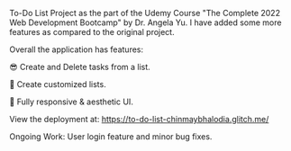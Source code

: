 To-Do List Project as the part of the Udemy Course "The Complete 2022 Web Development Bootcamp" by Dr. Angela Yu. I have added some more features as compared to the original project.

Overall the application has features:

😎 Create and Delete tasks from a list.

📃 Create customized lists.

💖 Fully responsive & aesthetic UI.

View the deployment at: https://to-do-list-chinmaybhalodia.glitch.me/

Ongoing Work: User login feature and minor bug fixes.
